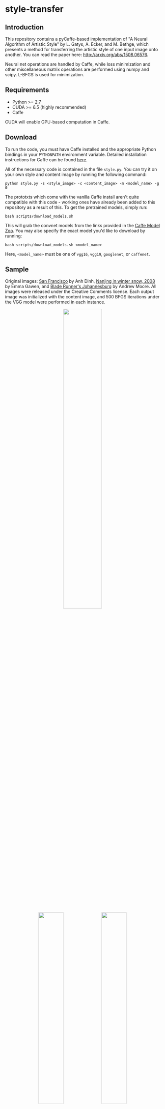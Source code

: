 # style-transfer

## Introduction

This repository contains a pyCaffe-based implementation of "A Neural Algorithm of Artistic Style" by L. Gatys, A. Ecker, and M. Bethge, which presents a method for transferring the artistic style of one input image onto another. You can read the paper here: http://arxiv.org/abs/1508.06576. 

Neural net operations are handled by Caffe, while loss minimization and other miscellaneous matrix operations are performed using numpy and scipy. L-BFGS is used for minimization.

## Requirements

 - Python >= 2.7
 - CUDA >= 6.5 (highly recommended)
 - Caffe

CUDA will enable GPU-based computation in Caffe.

## Download

To run the code, you must have Caffe installed and the appropriate Python bindings in your `PYTHONPATH` environment variable. Detailed installation instructions for Caffe can be found [here](http://caffe.berkeleyvision.org/installation.html).

All of the necessary code is contained in the file `style.py`. You can try it on your own style and content image by running the following command:

```
python style.py -s <style_image> -c <content_image> -m <model_name> -g 0
```

The prototxts which come with the vanilla Caffe install aren't quite compatible with this code - working ones have already been added to this repository as a result of this. To get the pretrained models, simply run:

```
bash scripts/download_models.sh
```

This will grab the convnet models from the links provided in the [Caffe Model Zoo](https://github.com/BVLC/caffe/wiki/Model-Zoo). You may also specify the exact model you'd like to download by running:

```
bash scripts/download_models.sh <model_name>
```

Here, `<model_name>` must be one of `vgg16`, `vgg19`, `googlenet`, or `caffenet`.

## Sample

Original images: [San Francisco](https://www.flickr.com/photos/anhgemus-photography/15377047497) by Anh Dinh, [Nanjing in winter snow, 2008](https://www.flickr.com/photos/emmajg/3199018106) by Emma Gawen, and [Blade Runner's Johannesburg](https://www.flickr.com/photos/andryn2006/19114016482) by Andrew Moore. All images were released under the Creative Comments license. Each output image was initialized with the content image, and 500 BFGS iterations under the VGG model were performed in each instance.

<p align="center">
<img src="https://raw.githubusercontent.com/fzliu/style-transfer/master/images/style/starry_night.jpg" width="50%"/>
</p>
<p align="center">
<img src="https://raw.githubusercontent.com/fzliu/style-transfer/master/images/content/sanfrancisco.jpg" width="40%"/>
<img src="https://raw.githubusercontent.com/fzliu/style-transfer/master/images/results/starry_sanfrancisco.jpg" width="40%"/>
</p>
<p align="center">
<img src="https://raw.githubusercontent.com/fzliu/style-transfer/master/images/content/nanjing.jpg" width="40%"/>
<img src="https://raw.githubusercontent.com/fzliu/style-transfer/master/images/results/starry_nanjing.jpg" width="40%"/>
</p>
<p align="center">
<img src="https://raw.githubusercontent.com/fzliu/style-transfer/master/images/content/johannesburg.jpg" width="40%"/>
<img src="https://raw.githubusercontent.com/fzliu/style-transfer/master/images/results/starry_johannesburg.jpg" width="40%"/>
</p>

These results can also be found in the `images` folder in the repository root.

A more in-depth set of examples can be found [here](http://frankzliu.com/artistic-style-transfer/).
